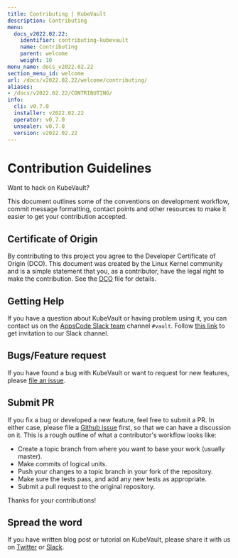 ```yaml
---
title: Contributing | KubeVault
description: Contributing
menu:
  docs_v2022.02.22:
    identifier: contributing-kubevault
    name: Contributing
    parent: welcome
    weight: 10
menu_name: docs_v2022.02.22
section_menu_id: welcome
url: /docs/v2022.02.22/welcome/contributing/
aliases:
- /docs/v2022.02.22/CONTRIBUTING/
info:
  cli: v0.7.0
  installer: v2022.02.22
  operator: v0.7.0
  unsealer: v0.7.0
  version: v2022.02.22
---
```


# Contribution Guidelines

Want to hack on KubeVault?

This document outlines some of the conventions on
development workflow, commit message formatting, contact points and other
resources to make it easier to get your contribution accepted.

## Certificate of Origin

By contributing to this project you agree to the Developer Certificate of
Origin (DCO). This document was created by the Linux Kernel community and is a
simple statement that you, as a contributor, have the legal right to make the
contribution. See the [DCO](https://github.com/kubevault/operator/blob/master/DCO) file for details.

## Getting Help

If you have a question about KubeVault or having problem using it, you can contact us on the [AppsCode Slack team](https://appscode.slack.com/messages/kubevault/) channel `#vault`. Follow [this link](https://slack.appscode.com) to get invitation to our Slack channel.

## Bugs/Feature request

If you have found a bug with KubeVault or want to request for new features, please [file an issue](https://github.com/kubevault/kubevault/issues/new).

## Submit PR


If you fix a bug or developed a new feature, feel free to submit a PR. In either case, please file a [Github issue](https://github.com/kubevault/kubevault/issues/new) first, so that we can have a discussion on it. This is a rough outline of what a contributor's workflow looks like:
- Create a topic branch from where you want to base your work (usually master).
- Make commits of logical units.
- Push your changes to a topic branch in your fork of the repository.
- Make sure the tests pass, and add any new tests as appropriate.
- Submit a pull request to the original repository.

Thanks for your contributions!

## Spread the word

If you have written blog post or tutorial on KubeVault, please share it with us on [Twitter](https://twitter.com/AppsCodeHQ) or [Slack](https://slack.appscode.com).
